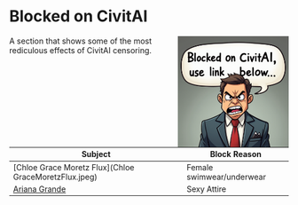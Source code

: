 # Blocked on CivitAI

<img align="right" width="200" src="ComfyUI_2.png">

 A section that shows some of the most rediculous effects of CivitAI censoring.

| Subject | Block Reason |
| ------- | ------------ |
| [Chloe Grace Moretz Flux](Chloe GraceMoretzFlux.jpeg) | Female swimwear/underwear |
| [Ariana Grande](arianagrande.jpeg) | Sexy Attire|

